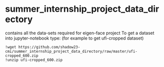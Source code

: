 # summer_internship_project_data_directory
contains all the data-sets required for eigen-face project
To get a dataset into jupyter-notebook type:
   (for example to get ufi-cropped dataset)
   
    !wget https://github.com/shadow23-cmi/summer_internship_project_data_directory/raw/master/ufi-cropped_600.zip
    !unzip ufi-cropped_600.zip

